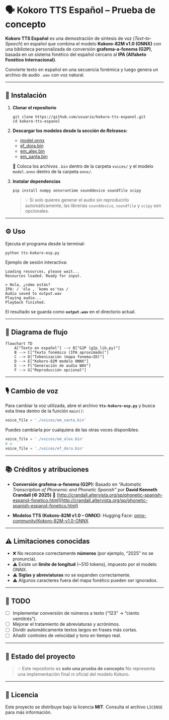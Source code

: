 # 🗣️ Kokoro TTS Español – Prueba de concepto

**Kokoro TTS Español** es una demostración de síntesis de voz (*Text-to-Speech*) en español que combina el modelo **Kokoro-82M v1.0 (ONNX)** con una biblioteca personalizada de conversión **grafema-a-fonema (G2P)**, basada en un sistema fonético del español cercano al **IPA (Alfabeto Fonético Internacional)**. 

Convierte texto en español en una secuencia fonémica y luego genera un archivo de audio `.wav` con voz natural.

---

## 🚀 Instalación

1. **Clonar el repositorio**
   ```
   git clone https://github.com/usuario/kokoro-tts-espanol.git
   cd kokoro-tts-espanol
   ```

2. **Descargar los modelos desde la sección de *Releases*:**

   * [model.onnx](https://github.com/usuario/kokoro-tts-espanol/releases/download/v1.0/model.onnx)
   * [ef_dora.bin](https://github.com/usuario/kokoro-tts-espanol/releases/download/v1.0/ef_dora.bin)
   * [em_alex.bin](https://github.com/usuario/kokoro-tts-espanol/releases/download/v1.0/em_alex.bin)
   * [em_santa.bin](https://github.com/usuario/kokoro-tts-espanol/releases/download/v1.0/em_santa.bin)

   📁 Coloca los archivos `.bin` dentro de la carpeta `voices/` y el modelo `model.onnx` dentro de la carpeta `onnx/`.

3. **Instalar dependencias**

   ```
   pip install numpy onnxruntime sounddevice soundfile scipy
   ```

   > 💡 Si solo quieres generar el audio sin reproducirlo automáticamente, las librerías `sounddevice`, `soundfile` y `scipy` son opcionales.

---

## ⚙️ Uso

Ejecuta el programa desde la terminal:

```
python tts-kokoro-esp.py
```

Ejemplo de sesión interactiva:

```
Loading resources, please wait...
Resources loaded. Ready for input.

> Hola, ¿cómo estás?
IPA: / ˈola , ˈkomo esˈtas /
Audio saved to output.wav
Playing audio...
Playback finished.
```

El resultado se guarda como **`output.wav`** en el directorio actual.

---

## 🧩 Diagrama de flujo

```mermaid
flowchart TD
    A["Texto en español"] --> B["G2P (g2p_lib.py)"]
    B --> C["Texto fonémico (IPA aproximado)"]
    C --> D["Tokenización (mapa fonema→ID)"]
    D --> E["Kokoro-82M modelo ONNX"]
    E --> F["Generación de audio WAV"]
    F --> G["Reproducción opcional"]
```

---

## 🎙️ Cambio de voz

Para cambiar la voz utilizada, abre el archivo **`tts-kokoro-esp.py`** y busca esta línea dentro de la función `main()`:

```python
voice_file = './voices/em_santa.bin'
```

Puedes cambiarla por cualquiera de las otras voces disponibles:

```python
voice_file = './voices/em_alex.bin'
# o
voice_file = './voices/ef_dora.bin'
```

---

## 📚 Créditos y atribuciones

* **Conversión grafema-a-fonema (G2P):**
  Basado en *“Automatic Transcription of Phonemic and Phonetic Spanish”*
  por **David Kenneth Crandall (© 2025)**
  🔗 [http://crandall.altervista.org/sp/phonetic-spanish-espanol-fonetico.html](http://crandall.altervista.org/sp/phonetic-spanish-espanol-fonetico.html)

* **Modelos TTS (Kokoro-82M v1.0 – ONNX):**
  Hugging Face: [onnx-community/Kokoro-82M-v1.0-ONNX](https://huggingface.co/onnx-community/Kokoro-82M-v1.0-ONNX)

---

## ⚠️ Limitaciones conocidas

* ❌ No reconoce correctamente **números** (por ejemplo, “2025” no se pronuncia).
* ⚠️ Existe un **límite de longitud** (~510 tokens), impuesto por el modelo ONNX.
* ⚠️ **Siglas y abreviaturas** no se expanden correctamente.
* ⚠️ Algunos caracteres fuera del mapa fonético pueden ser ignorados.

---

## 🧭 TODO

* [ ] Implementar conversión de números a texto (“123” → “ciento veintitrés”).
* [ ] Mejorar el tratamiento de abreviaturas y acrónimos.
* [ ] Dividir automáticamente textos largos en frases más cortas.
* [ ] Añadir controles de velocidad y tono en tiempo real.

---

## 🧪 Estado del proyecto

> 💡 Este repositorio es **solo una prueba de concepto**
> No representa una implementación final ni oficial del modelo Kokoro.

---

## 📄 Licencia

Este proyecto se distribuye bajo la licencia **MIT**.
Consulta el archivo `LICENSE` para más información.
